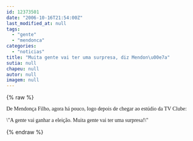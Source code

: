 ```yaml
---
id: 12373501
date: "2006-10-16T21:54:00Z"
last_modified_at: null
tags:
  - "gente"
  - "mendonca"
categories:
  - "noticias"
title: "Muita gente vai ter uma surpresa, diz Mendon\u00e7a"
sutia: null
chapeu: null
autor: null
imagem: null
---
```

{% raw %}
<p><P><FONT face=Verdana>De Mendonça Filho, agora há pouco, logo depois de chegar ao estúdio da TV Clube:</FONT></P></p>
<p><P><FONT face=Verdana>\"A gente vai ganhar a eleição. Muita gente vai ter uma surpresa!\"</FONT></P> </p>
{% endraw %}